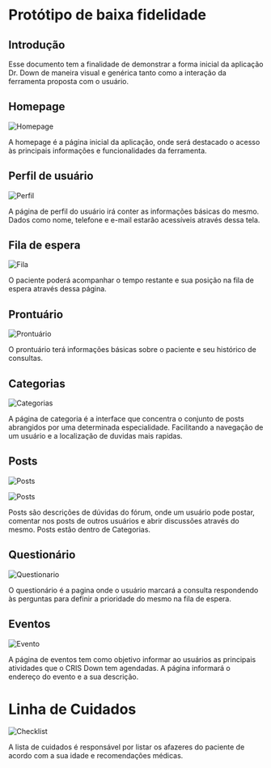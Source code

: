 # Protótipo de baixa fidelidade

## Introdução

  Esse documento tem a finalidade de demonstrar a forma inicial da aplicação Dr. Down de maneira visual e genérica tanto como a interação da ferramenta proposta com o usuário.


## Homepage

![Homepage](http://uploaddeimagens.com.br/images/001/355/441/original/homepage.png?1522691820)

A homepage é a página inicial da aplicação, onde será destacado o acesso às principais informações e funcionalidades da ferramenta.

## Perfil de usuário

![Perfil](http://uploaddeimagens.com.br/images/001/355/439/original/my_profile.png?1522691778)

A página de perfil do usuário irá conter as informações básicas do mesmo. Dados como nome, telefone e e-mail estarão acessíveis através dessa tela.

## Fila de espera

![Fila](http://uploaddeimagens.com.br/images/001/355/433/original/New_Mockup_4.png?1522691746)

O paciente poderá acompanhar o tempo restante e sua posição na fila de espera através dessa página.

## Prontuário

![Prontuário](http://uploaddeimagens.com.br/images/001/355/431/original/New_Mockup_3.png?1522691735)

O prontuário terá informações básicas sobre o paciente e seu histórico de consultas.

## Categorias

![Categorias](http://uploaddeimagens.com.br/images/001/356/025/original/Capturar.PNG?1522714613)

A página de categoria é a interface que concentra o conjunto de posts abrangidos por uma determinada especialidade. Facilitando a navegação de um usuário e a localização de duvidas mais rapidas.

## Posts

![Posts](https://uploaddeimagens.com.br/images/001/357/502/original/Postfinal.PNG?1522798294)

![Posts](http://uploaddeimagens.com.br/images/001/356/022/original/New_Mockup_8.png?1522714596)

Posts são descrições de dúvidas do fórum, onde um usuário pode postar, comentar nos posts de outros usuários e abrir discussões através do mesmo. Posts estão dentro de Categorias.

## Questionário

![Questionario](http://uploaddeimagens.com.br/images/001/355/430/original/New_Mockup_2.png?1522691727)

O questionário é a pagina onde o usuário marcará a consulta respondendo às perguntas para definir a prioridade do mesmo na fila de espera.

## Eventos

![Evento](http://uploaddeimagens.com.br/images/001/355/428/original/New_Mockup_1.png?1522691714)

A página de eventos tem como objetivo informar ao usuários as principais atividades que o CRIS Down tem agendadas. A página informará o endereço do evento e a sua descrição.

# Linha de Cuidados

![Checklist](http://uploaddeimagens.com.br/images/001/356/717/original/New_Mockup_8.png?1522765446)

A lista de cuidados é responsável por listar os afazeres do paciente de acordo com a sua idade e recomendações médicas.
